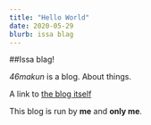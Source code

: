 ```yaml
---
title: "Hello World"
date: 2020-05-29
blurb: issa blag
---
```


##Issa blag!

*46makun* is a blog. About things.

A link to [the blog itself](https://46makun.wordpress.com)

This blog is run by **me** and **only me**.